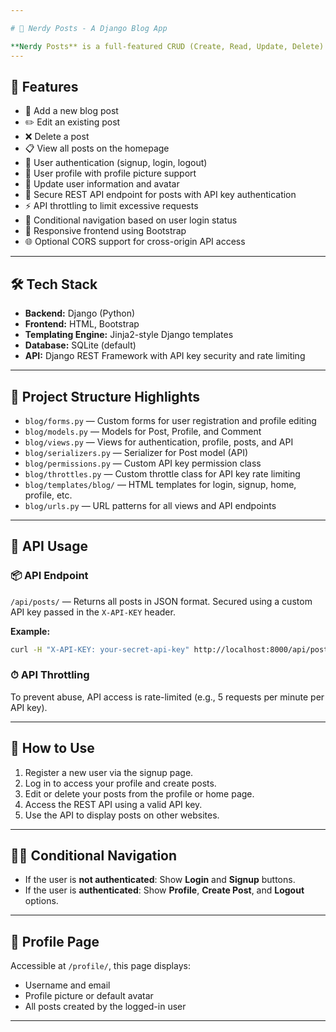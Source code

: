 ```yaml
---

# 🧠 Nerdy Posts - A Django Blog App

**Nerdy Posts** is a full-featured CRUD (Create, Read, Update, Delete) blog application built with **Django**, using **HTML**, **Bootstrap**, and **Jinja2-style templates**.
---
```


## 🚀 Features

* 📝 Add a new blog post
* ✏️ Edit an existing post
* ❌ Delete a post
* 📋 View all posts on the homepage
* 🔐 User authentication (signup, login, logout)
* 👤 User profile with profile picture support
* 🔄 Update user information and avatar
* 🔑 Secure REST API endpoint for posts with API key authentication
* ⚡ API throttling to limit excessive requests
* 🔁 Conditional navigation based on user login status
* 💅 Responsive frontend using Bootstrap
* 🌐 Optional CORS support for cross-origin API access

---

## 🛠 Tech Stack

* **Backend:** Django (Python)
* **Frontend:** HTML, Bootstrap
* **Templating Engine:** Jinja2-style Django templates
* **Database:** SQLite (default)
* **API:** Django REST Framework with API key security and rate limiting

---

## 📁 Project Structure Highlights

* `blog/forms.py` — Custom forms for user registration and profile editing
* `blog/models.py` — Models for Post, Profile, and Comment
* `blog/views.py` — Views for authentication, profile, posts, and API
* `blog/serializers.py` — Serializer for Post model (API)
* `blog/permissions.py` — Custom API key permission class
* `blog/throttles.py` — Custom throttle class for API key rate limiting
* `blog/templates/blog/` — HTML templates for login, signup, home, profile, etc.
* `blog/urls.py` — URL patterns for all views and API endpoints

---

## 🔐 API Usage

### 📦 API Endpoint

`/api/posts/` — Returns all posts in JSON format.
Secured using a custom API key passed in the `X-API-KEY` header.

**Example:**

```bash
curl -H "X-API-KEY: your-secret-api-key" http://localhost:8000/api/posts/
```

### ⏱ API Throttling

To prevent abuse, API access is rate-limited (e.g., 5 requests per minute per API key).

---

## 🧪 How to Use

1. Register a new user via the signup page.
2. Log in to access your profile and create posts.
3. Edit or delete your posts from the profile or home page.
4. Access the REST API using a valid API key.
5. Use the API to display posts on other websites.

---

## 👨‍💻 Conditional Navigation

* If the user is **not authenticated**: Show **Login** and **Signup** buttons.
* If the user is **authenticated**: Show **Profile**, **Create Post**, and **Logout** options.

---

## 📍 Profile Page

Accessible at `/profile/`, this page displays:

* Username and email
* Profile picture or default avatar
* All posts created by the logged-in user

---
